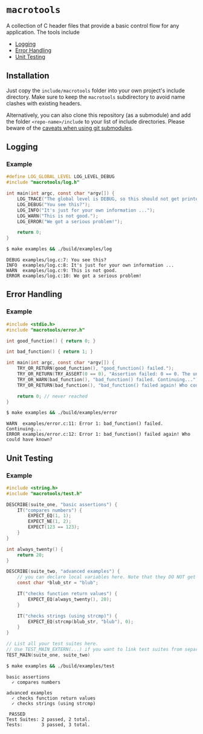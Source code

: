 # `macrotools`

A collection of C header files that provide a basic control flow for any application. The tools include
- [Logging](#logging)
- [Error Handling](#error-handling)
- [Unit Testing](#unit-testing)

## Installation

Just copy the `include/macrotools` folder into your own project's include directory. Make sure to keep the `macrotools` subdirectory to avoid name clashes with existing headers.

Alternatively, you can also clone this repository (as a submodule) and add the folder `<repo-name>/include` to your list of include directories. Please beware of the [caveats when using git submodules](https://blog.timhutt.co.uk/against-submodules/).

## Logging

### Example

```c
#define LOG_GLOBAL_LEVEL LOG_LEVEL_DEBUG
#include "macrotools/log.h"

int main(int argc, const char *argv[]) {
    LOG_TRACE("The global level is DEBUG, so this should not get printed.");
    LOG_DEBUG("You see this?");
    LOG_INFO("It's just for your own information ...");
    LOG_WARN("This is not good.");
    LOG_ERROR("We got a serious problem!");

    return 0;
}
```

```bash
$ make examples && ./build/examples/log
```

```console
DEBUG examples/log.c:7: You see this?
INFO  examples/log.c:8: It's just for your own information ...
WARN  examples/log.c:9: This is not good.
ERROR examples/log.c:10: We got a serious problem!
```

## Error Handling

### Example

```c
#include <stdio.h>
#include "macrotools/error.h"

int good_function() { return 0; }

int bad_function() { return 1; }

int main(int argc, const char *argv[]) {
    TRY_OR_RETURN(good_function(), "good_function() failed.");
    TRY_OR_RETURN(TRY_ASSERT(0 == 0), "Assertion failed: 0 == 0. The universe is broken.");
    TRY_OR_WARN(bad_function(), "bad_function() failed. Continuing...");
    TRY_OR_RETURN(bad_function(), "bad_function() failed again! Who could have known?");

    return 0; // never reached
}
```

```bash
$ make examples && ./build/examples/error
```

```console
WARN  examples/error.c:11: Error 1: bad_function() failed. Continuing...
ERROR examples/error.c:12: Error 1: bad_function() failed again! Who could have known?
```

## Unit Testing

### Example

```c
#include <string.h>
#include "macrotools/test.h"

DESCRIBE(suite_one, "basic assertions") {
    IT("compares numbers") {
        EXPECT_EQ(1, 1);
        EXPECT_NE(1, 2);
        EXPECT(123 == 123);
    }
}

int always_twenty() {
    return 20;
}

DESCRIBE(suite_two, "advanced examples") {
    // you can declare local variables here. Note that they DO NOT get reset after each test run.
    const char *blub_str = "blub";

    IT("checks function return values") {
        EXPECT_EQ(always_twenty(), 20);
    }

    IT("checks strings (using strcmp)") {
        EXPECT_EQ(strcmp(blub_str, "blub"), 0);
    }
}

// List all your test suites here.
// Use TEST_MAIN_EXTERN(...) if you want to link test suites from separate c files.
TEST_MAIN(suite_one, suite_two)
```

```bash
$ make examples && ./build/examples/test
```

```console
basic assertions
  ✓ compares numbers

advanced examples
  ✓ checks function return values
  ✓ checks strings (using strcmp)

 PASSED 
Test Suites: 2 passed, 2 total.
Tests:       3 passed, 3 total.
```
